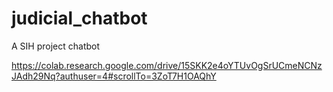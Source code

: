 # judicial_chatbot
 A SIH project chatbot


https://colab.research.google.com/drive/15SKK2e4oYTUvOgSrUCmeNCNzJAdh29Nq?authuser=4#scrollTo=3ZoT7H1OAQhY
